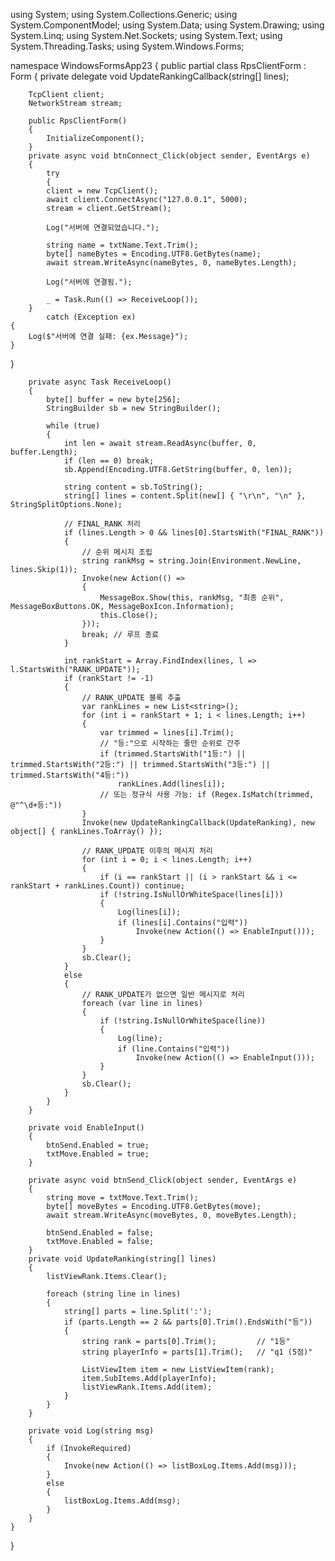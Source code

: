 using System;
using System.Collections.Generic;
using System.ComponentModel;
using System.Data;
using System.Drawing;
using System.Linq;
using System.Net.Sockets;
using System.Text;
using System.Threading.Tasks;
using System.Windows.Forms;

namespace WindowsFormsApp23
{
    public partial class RpsClientForm : Form
    {
        private delegate void UpdateRankingCallback(string[] lines);

        TcpClient client;
        NetworkStream stream;

        public RpsClientForm()
        {
            InitializeComponent();
        }
        private async void btnConnect_Click(object sender, EventArgs e)
        {
            try
            { 
            client = new TcpClient();
            await client.ConnectAsync("127.0.0.1", 5000);
            stream = client.GetStream();

            Log("서버에 연결되었습니다.");

            string name = txtName.Text.Trim();
            byte[] nameBytes = Encoding.UTF8.GetBytes(name);
            await stream.WriteAsync(nameBytes, 0, nameBytes.Length);

            Log("서버에 연결됨.");

            _ = Task.Run(() => ReceiveLoop());
        } 
            catch (Exception ex)
    {
        Log($"서버에 연결 실패: {ex.Message}");
    }
}

        private async Task ReceiveLoop()
        {
            byte[] buffer = new byte[256];
            StringBuilder sb = new StringBuilder();

            while (true)
            {
                int len = await stream.ReadAsync(buffer, 0, buffer.Length);
                if (len == 0) break;
                sb.Append(Encoding.UTF8.GetString(buffer, 0, len));

                string content = sb.ToString();
                string[] lines = content.Split(new[] { "\r\n", "\n" }, StringSplitOptions.None);

                // FINAL_RANK 처리
                if (lines.Length > 0 && lines[0].StartsWith("FINAL_RANK"))
                {
                    // 순위 메시지 조립
                    string rankMsg = string.Join(Environment.NewLine, lines.Skip(1));
                    Invoke(new Action(() =>
                    {
                        MessageBox.Show(this, rankMsg, "최종 순위", MessageBoxButtons.OK, MessageBoxIcon.Information);
                        this.Close();
                    }));
                    break; // 루프 종료
                }

                int rankStart = Array.FindIndex(lines, l => l.StartsWith("RANK_UPDATE"));
                if (rankStart != -1)
                {
                    // RANK_UPDATE 블록 추출
                    var rankLines = new List<string>();
                    for (int i = rankStart + 1; i < lines.Length; i++)
                    {
                        var trimmed = lines[i].Trim();
                        // "등:"으로 시작하는 줄만 순위로 간주
                        if (trimmed.StartsWith("1등:") || trimmed.StartsWith("2등:") || trimmed.StartsWith("3등:") || trimmed.StartsWith("4등:"))
                            rankLines.Add(lines[i]);
                        // 또는 정규식 사용 가능: if (Regex.IsMatch(trimmed, @"^\d+등:"))
                    }
                    Invoke(new UpdateRankingCallback(UpdateRanking), new object[] { rankLines.ToArray() });

                    // RANK_UPDATE 이후의 메시지 처리
                    for (int i = 0; i < lines.Length; i++)
                    {
                        if (i == rankStart || (i > rankStart && i <= rankStart + rankLines.Count)) continue;
                        if (!string.IsNullOrWhiteSpace(lines[i]))
                        {
                            Log(lines[i]);
                            if (lines[i].Contains("입력"))
                                Invoke(new Action(() => EnableInput()));
                        }
                    }
                    sb.Clear();
                }
                else
                {
                    // RANK_UPDATE가 없으면 일반 메시지로 처리
                    foreach (var line in lines)
                    {
                        if (!string.IsNullOrWhiteSpace(line))
                        {
                            Log(line);
                            if (line.Contains("입력"))
                                Invoke(new Action(() => EnableInput()));
                        }
                    }
                    sb.Clear();
                }
            }
        }

        private void EnableInput()
        {
            btnSend.Enabled = true;
            txtMove.Enabled = true;
        }

        private async void btnSend_Click(object sender, EventArgs e)
        {
            string move = txtMove.Text.Trim();
            byte[] moveBytes = Encoding.UTF8.GetBytes(move);
            await stream.WriteAsync(moveBytes, 0, moveBytes.Length);

            btnSend.Enabled = false;
            txtMove.Enabled = false;
        }
        private void UpdateRanking(string[] lines)
        {
            listViewRank.Items.Clear();

            foreach (string line in lines)
            {
                string[] parts = line.Split(':');
                if (parts.Length == 2 && parts[0].Trim().EndsWith("등"))
                {
                    string rank = parts[0].Trim();         // "1등"
                    string playerInfo = parts[1].Trim();   // "q1 (5점)"

                    ListViewItem item = new ListViewItem(rank);
                    item.SubItems.Add(playerInfo);
                    listViewRank.Items.Add(item);
                }
            }
        }

        private void Log(string msg)
        {
            if (InvokeRequired)
            {
                Invoke(new Action(() => listBoxLog.Items.Add(msg)));
            }
            else
            {
                listBoxLog.Items.Add(msg);
            }
        }
    }
}
